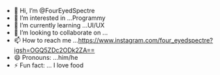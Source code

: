 - 👋 Hi, I’m @FourEyedSpectre
- 👀 I’m interested in ...Programmy
- 🌱 I’m currently learning ...UI/UX
- 💞️ I’m looking to collaborate on ...
- 📫 How to reach me ...https://www.instagram.com/four_eyedspectre?igsh=OGQ5ZDc2ODk2ZA==
- 😄 Pronouns: ...him/he
- ⚡ Fun fact: ... I love food

<!---
FourEyedSpectre/FourEyedSpectre is a ✨ special ✨ repository because its `README.md` (this file) appears on your GitHub profile.
You can click the Preview link to take a look at your changes.
--->

